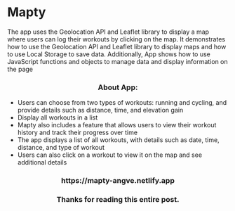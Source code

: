 # Mapty

The app uses the Geolocation API and Leaflet library to display a map where users can log their workouts by clicking on the map. It demonstrates how to use the Geolocation API and Leaflet library to display maps and how to use Local Storage to save data. Additionally, App shows how to use JavaScript functions and objects to manage data and display information on the page

<h3 align="center">About App:</h3>

- Users can choose from two types of workouts: running and cycling, and provide details such as distance, time, and elevation gain
- Display all workouts in a list
- Mapty also includes a feature that allows users to view their workout history and track their progress over time
- The app displays a list of all workouts, with details such as date, time, distance, and type of workout
- Users can also click on a workout to view it on the map and see additional details

<h3 align="center">https://mapty-angve.netlify.app</h3>

<h3 align="center">Thanks for reading this entire post.</h3>
